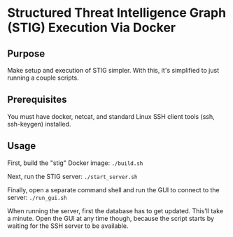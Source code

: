 # Structured Threat Intelligence Graph (STIG) Execution Via Docker

## Purpose
Make setup and execution of STIG simpler.  With this, it's simplified to just running a couple scripts.

## Prerequisites
You must have docker, netcat, and standard Linux SSH client tools (ssh, ssh-keygen) installed.

## Usage
First, build the "stig" Docker image: `./build.sh`

Next, run the STIG server: `./start_server.sh`

Finally, open a separate command shell and run the GUI to connect to the server: `./run_gui.sh`

When running the server, first the database has to get updated.  This'll take a minute.  Open the GUI at any time though, because the script starts by waiting for the SSH server to be available.
